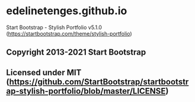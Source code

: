 # edelinetenges.github.io
Start Bootstrap - Stylish Portfolio v5.1.0 (https://startbootstrap.com/theme/stylish-portfolio)
## Copyright 2013-2021 Start Bootstrap
## Licensed under MIT (https://github.com/StartBootstrap/startbootstrap-stylish-portfolio/blob/master/LICENSE)
